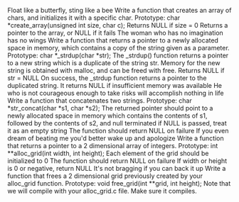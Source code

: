 Float like a butterfly, sting like a bee
 Write a function that creates an array of chars, and initializes it with a specific char.
 Prototype: char *create_array(unsigned int size, char c);
 Returns NULL if size = 0
 Returns a pointer to the array, or NULL if it fails
The woman who has no imagination has no wings
 Write a function that returns a pointer to a newly allocated space in memory, which contains a copy of the string given as a parameter.
 Prototype: char *_strdup(char *str);
 The _strdup() function returns a pointer to a new string which is a duplicate of the string str. Memory for the new string is obtained with malloc, and can be freed with free.
 Returns NULL if str = NULL
 On success, the _strdup function returns a pointer to the duplicated string. It returns NULL if insufficient memory was available
He who is not courageous enough to take risks will accomplish nothing in life
 Write a function that concatenates two strings.
 Prototype: char *str_concat(char *s1, char *s2);
 The returned pointer should point to a newly allocated space in memory which contains the contents of s1, followed by the contents of s2, and null terminated
 if NULL is passed, treat it as an empty string
 The function should return NULL on failure
If you even dream of beating me you'd better wake up and apologize
 Write a function that returns a pointer to a 2 dimensional array of integers.
 Prototype: int **alloc_grid(int width, int height);
 Each element of the grid should be initialized to 0
 The function should return NULL on failure
 If width or height is 0 or negative, return NULL
It's not bragging if you can back it up
 Write a function that frees a 2 dimensional grid previously created by your alloc_grid function.
 Prototype: void free_grid(int **grid, int height);
 Note that we will compile with your alloc_grid.c file. Make sure it compiles.


